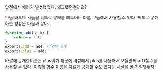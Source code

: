 앞전에서 에러가 발생했었다. 왜그랬던걸까요?

모듈 내부의 것들을 외부로 공개를 해주어야 다른 모듈에서 사용할 수 있다. 외부로 공개하는 방법은 다음과 같다.

```javascript
function add(a, b) {
    return a + b;
}
exports.add = add; //외부 공개
exports.plus = add;
```

바깥에 공개한이름은 plus이기 때문에 바깥에서 plus를 사용해서 모듈안의 add함수를 사용할 수 있다. 이렇게 함수 이름을 다르게 공개할 수도 있다는 사실을 잘 기억해두자.

